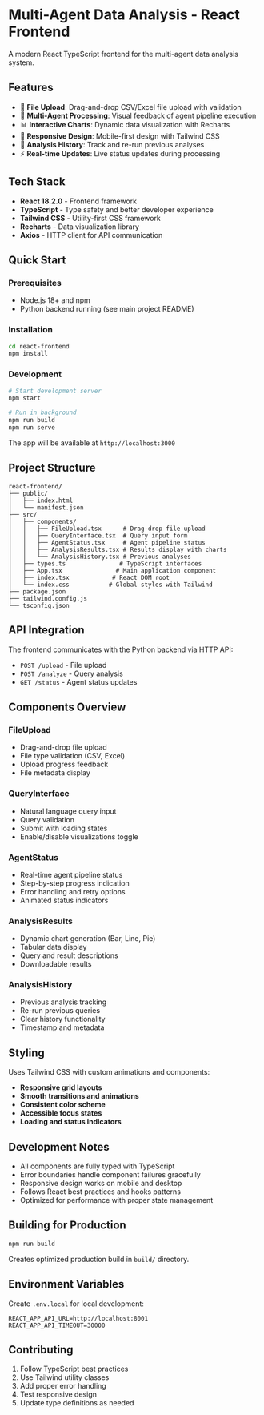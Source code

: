 # Multi-Agent Data Analysis - React Frontend

A modern React TypeScript frontend for the multi-agent data analysis system.

## Features

- 🎯 **File Upload**: Drag-and-drop CSV/Excel file upload with validation
- 🤖 **Multi-Agent Processing**: Visual feedback of agent pipeline execution
- 📊 **Interactive Charts**: Dynamic data visualization with Recharts
- 📱 **Responsive Design**: Mobile-first design with Tailwind CSS
- 🔄 **Analysis History**: Track and re-run previous analyses
- ⚡ **Real-time Updates**: Live status updates during processing

## Tech Stack

- **React 18.2.0** - Frontend framework
- **TypeScript** - Type safety and better developer experience
- **Tailwind CSS** - Utility-first CSS framework
- **Recharts** - Data visualization library
- **Axios** - HTTP client for API communication

## Quick Start

### Prerequisites

- Node.js 18+ and npm
- Python backend running (see main project README)

### Installation

```bash
cd react-frontend
npm install
```

### Development

```bash
# Start development server
npm start

# Run in background
npm run build
npm run serve
```

The app will be available at `http://localhost:3000`

## Project Structure

```
react-frontend/
├── public/
│   ├── index.html
│   └── manifest.json
├── src/
│   ├── components/
│   │   ├── FileUpload.tsx      # Drag-drop file upload
│   │   ├── QueryInterface.tsx  # Query input form
│   │   ├── AgentStatus.tsx     # Agent pipeline status
│   │   ├── AnalysisResults.tsx # Results display with charts
│   │   └── AnalysisHistory.tsx # Previous analyses
│   ├── types.ts               # TypeScript interfaces
│   ├── App.tsx               # Main application component
│   ├── index.tsx            # React DOM root
│   └── index.css           # Global styles with Tailwind
├── package.json
├── tailwind.config.js
└── tsconfig.json
```

## API Integration

The frontend communicates with the Python backend via HTTP API:

- `POST /upload` - File upload
- `POST /analyze` - Query analysis
- `GET /status` - Agent status updates

## Components Overview

### FileUpload
- Drag-and-drop file upload
- File type validation (CSV, Excel)
- Upload progress feedback
- File metadata display

### QueryInterface  
- Natural language query input
- Query validation
- Submit with loading states
- Enable/disable visualizations toggle

### AgentStatus
- Real-time agent pipeline status
- Step-by-step progress indication
- Error handling and retry options
- Animated status indicators

### AnalysisResults
- Dynamic chart generation (Bar, Line, Pie)
- Tabular data display
- Query and result descriptions
- Downloadable results

### AnalysisHistory
- Previous analysis tracking
- Re-run previous queries
- Clear history functionality
- Timestamp and metadata

## Styling

Uses Tailwind CSS with custom animations and components:

- **Responsive grid layouts**
- **Smooth transitions and animations** 
- **Consistent color scheme**
- **Accessible focus states**
- **Loading and status indicators**

## Development Notes

- All components are fully typed with TypeScript
- Error boundaries handle component failures gracefully  
- Responsive design works on mobile and desktop
- Follows React best practices and hooks patterns
- Optimized for performance with proper state management

## Building for Production

```bash
npm run build
```

Creates optimized production build in `build/` directory.

## Environment Variables

Create `.env.local` for local development:

```env
REACT_APP_API_URL=http://localhost:8001
REACT_APP_API_TIMEOUT=30000
```

## Contributing

1. Follow TypeScript best practices
2. Use Tailwind utility classes
3. Add proper error handling
4. Test responsive design
5. Update type definitions as needed
